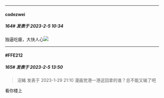 
*****

####  codezwei  
##### 164#       发表于 2023-2-5 10:34

独逼吃瘪，大快人心<img src="https://static.saraba1st.com/image/smiley/face2017/067.png" referrerpolicy="no-referrer">


*****

####  #FFE212  
##### 165#       发表于 2023-2-5 13:50

<blockquote>沼蝇 发表于 2023-1-29 21:10
漫画党港一港这回拿的谁？总不能又输了吧</blockquote>
看你楼上

